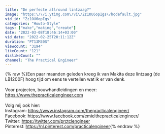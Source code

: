 ```yaml
---
title: "De perfecte allround lintzaag?"
image: "https:\/\/i.ytimg.com\/vi\/Zz1OU6opIgs\/hqdefault.jpg"
vid_id: "Zz1OU6opIgs"
categories: "Howto-Style"
tags: ["make","making","create"]
date: "2022-03-08T18:46:14+03:00"
vid_date: "2022-02-25T20:11:12Z"
duration: "PT13M30S"
viewcount: "3194"
likeCount: "121"
dislikeCount: ""
channel: "The Practical Engineer"
---
```

{% raw %}Een paar maanden geleden kreeg ik van Makita deze lintzaag (de LB1200F) hoog tijd om eens te vertellen wat ik er van denk.<br /><br />Voor projecten, bouwhandleidingen en meer:<br /><a rel="nofollow" target="blank" href="https://www.thepracticalengineer.com">https://www.thepracticalengineer.com</a><br /><br />Volg mij ook hier:<br />Instagram: <a rel="nofollow" target="blank" href="https://www.instagram.com/thepracticalengineer/">https://www.instagram.com/thepracticalengineer/</a><br />Facebook: <a rel="nofollow" target="blank" href="https://www.facebook.com/emielthepracticalengineer/">https://www.facebook.com/emielthepracticalengineer/</a><br />Twitter: <a rel="nofollow" target="blank" href="https://twitter.com/prctclengineer">https://twitter.com/prctclengineer</a><br />Pinterest: <a rel="nofollow" target="blank" href="https://nl.pinterest.com/practicalengineer">https://nl.pinterest.com/practicalengineer</a>{% endraw %}
